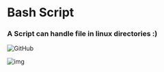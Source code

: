 # Bash Script
### A Script can handle file in linux directories :)


![GitHub](https://img.shields.io/github/license/saber-khakbiz/Bash-MK-Project?style=flat-square)

![img](https://github.com/saber-khakbiz/Bash-MK-Project/blob/main/img_src/bash_log.png)






